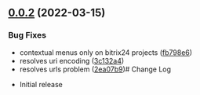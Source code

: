 

## [0.0.2](https://github.com/davidsuarezcdo/vscode-compara-bitrix24/compare/v0.0.1...v0.0.2) (2022-03-15)


### Bug Fixes

* contextual menus only on bitrix24 projects ([fb798e6](https://github.com/davidsuarezcdo/vscode-compara-bitrix24/commit/fb798e6287ed4500130bd04ecfe5f680a9679df1))
* resolves uri encoding ([3c132a4](https://github.com/davidsuarezcdo/vscode-compara-bitrix24/commit/3c132a432c9f65ff1462cb7eee189fb5cad0ad05))
* resolves urls problem ([2ea07b9](https://github.com/davidsuarezcdo/vscode-compara-bitrix24/commit/2ea07b9de856541e88fe9cf2de7e6a950715c161))# Change Log

- Initial release